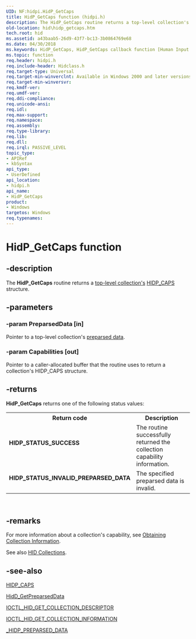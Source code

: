```yaml
---
UID: NF:hidpi.HidP_GetCaps
title: HidP_GetCaps function (hidpi.h)
description: The HidP_GetCaps routine returns a top-level collection's HIDP_CAPS structure.
old-location: hid\hidp_getcaps.htm
tech.root: hid
ms.assetid: a43baab5-26d9-43f7-bc13-3b0864769e68
ms.date: 04/30/2018
ms.keywords: HidP_GetCaps, HidP_GetCaps callback function [Human Input Devices], PHIDP_GETCAPS, PHIDP_GETCAPS callback, hid.hidp_getcaps, hidfunc_420188e5-e357-43cc-b195-dea7637fd3c9.xml, hidpi/HidP_GetCaps
ms.topic: function
req.header: hidpi.h
req.include-header: Hidclass.h
req.target-type: Universal
req.target-min-winverclnt: Available in Windows 2000 and later versions of Windows.
req.target-min-winversvr: 
req.kmdf-ver: 
req.umdf-ver: 
req.ddi-compliance: 
req.unicode-ansi: 
req.idl: 
req.max-support: 
req.namespace: 
req.assembly: 
req.type-library: 
req.lib: 
req.dll: 
req.irql: PASSIVE_LEVEL
topic_type:
- APIRef
- kbSyntax
api_type:
- UserDefined
api_location:
- hidpi.h
api_name:
- HidP_GetCaps
product:
- Windows
targetos: Windows
req.typenames: 
---
```


# HidP_GetCaps function


## -description


The <b>HidP_GetCaps</b> routine returns a <a href="https://docs.microsoft.com/windows-hardware/drivers/hid/top-level-collections">top-level collection's</a> <a href="https://docs.microsoft.com/windows-hardware/drivers/ddi/content/hidpi/ns-hidpi-_hidp_caps">HIDP_CAPS</a> structure.


## -parameters




### -param PreparsedData [in]

Pointer to a top-level collection's <a href="https://docs.microsoft.com/windows-hardware/drivers/hid/preparsed-data">preparsed data</a>.


### -param Capabilities [out]

Pointer to a caller-allocated buffer that the routine uses to return a collection's HIDP_CAPS structure.


## -returns



<b>HidP_GetCaps</b> returns one of the following status values:

<table>
<tr>
<th>Return code</th>
<th>Description</th>
</tr>
<tr>
<td width="40%">
<dl>
<dt><b>HIDP_STATUS_SUCCESS </b></dt>
</dl>
</td>
<td width="60%">
The routine successfully returned the collection capability information.

</td>
</tr>
<tr>
<td width="40%">
<dl>
<dt><b>HIDP_STATUS_INVALID_PREPARSED_DATA</b></dt>
</dl>
</td>
<td width="60%">
The specified preparsed data is invalid.

</td>
</tr>
</table>
 




## -remarks



For more information about a collection's capability, see <a href="https://docs.microsoft.com/windows-hardware/drivers/hid/obtaining-collection-information">Obtaining Collection Information</a>.

See also <a href="https://docs.microsoft.com/windows-hardware/drivers/hid/hid-collections">HID Collections</a>. 




## -see-also




<a href="https://docs.microsoft.com/windows-hardware/drivers/ddi/content/hidpi/ns-hidpi-_hidp_caps">HIDP_CAPS</a>



<a href="https://docs.microsoft.com/windows-hardware/drivers/ddi/content/hidsdi/nf-hidsdi-hidd_getpreparseddata">HidD_GetPreparsedData</a>



<a href="https://docs.microsoft.com/windows-hardware/drivers/ddi/content/hidclass/ni-hidclass-ioctl_hid_get_collection_descriptor">IOCTL_HID_GET_COLLECTION_DESCRIPTOR</a>



<a href="https://docs.microsoft.com/windows-hardware/drivers/ddi/content/hidclass/ni-hidclass-ioctl_hid_get_collection_information">IOCTL_HID_GET_COLLECTION_INFORMATION</a>



<a href="https://docs.microsoft.com/windows-hardware/drivers/ddi/content/hidsdi/nf-hidsdi-hidd_getpreparseddata">_HIDP_PREPARSED_DATA</a>
 

 

